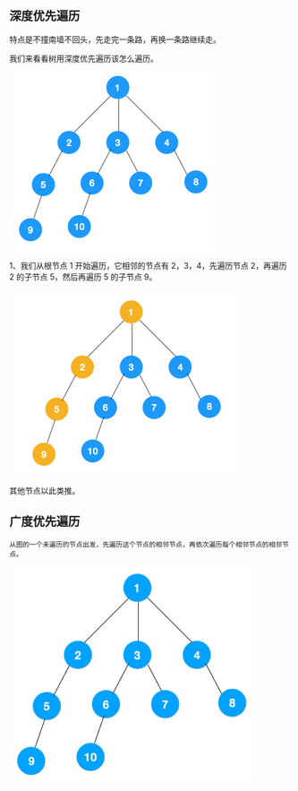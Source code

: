 ## 深度优先遍历

特点是不撞南墙不回头，先走完一条路，再换一条路继续走。

我们来看看树用深度优先遍历该怎么遍历。

[![img](图片/7baebe9f8daff26cc7d0cd7759be096b.png-wh_651x-s_3563755664.png)](https://s2.51cto.com/oss/202004/16/7baebe9f8daff26cc7d0cd7759be096b.png-wh_651x-s_3563755664.png)

1、我们从根节点 1 开始遍历，它相邻的节点有 2，3，4，先遍历节点 2，再遍历 2 的子节点 5，然后再遍历 5 的子节点 9。

[![img](图片/ca375e4d1d4a377b4a15dc9e548123d1.png)](https://s4.51cto.com/oss/202004/16/ca375e4d1d4a377b4a15dc9e548123d1.png)

其他节点以此类推。



## 广度优先遍历

```
从图的一个未遍历的节点出发，先遍历这个节点的相邻节点，再依次遍历每个相邻节点的相邻节点。
```



[![img](图片/29dc30c1546cc73846153359b0fad8fb-16336146672825.gif)](https://s2.51cto.com/oss/202004/16/29dc30c1546cc73846153359b0fad8fb.gif)

